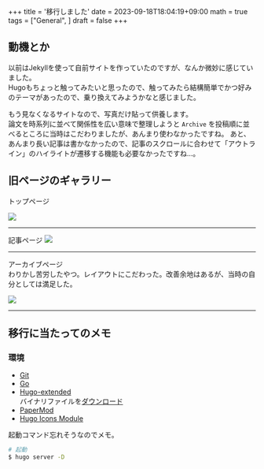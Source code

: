 +++
title = '移行しました'
date = 2023-09-18T18:04:19+09:00
math = true
tags = ["General", ]
draft = false
+++

## 動機とか

以前はJekyllを使って自前サイトを作っていたのですが、なんか微妙に感じていました。<br>
Hugoもちょっと触ってみたいと思ったので、触ってみたら結構簡単でかつ好みのテーマがあったので、乗り換えてみようかなと感じました。

もう見なくなるサイトなので、写真だけ貼って供養します。<br>
論文を時系列に並べて関係性を広い意味で整理しようと `Archive` を投稿順に並べるところに当時はこだわりましたが、あんまり使わなかったですね。
あと、あんまり長い記事は書かなかったので、記事のスクロールに合わせて「アウトライン」のハイライトが遷移する機能も必要なかったですね...。

## 旧ページのギャラリー

トップページ

![](image.png)

---
記事ページ
![](image-3.png)

---

アーカイブページ<br>
わりかし苦労したやつ。レイアウトにこだわった。改善余地はあるが、当時の自分としては満足した。

![](image-1.png)

---

## 移行に当たってのメモ

### 環境

- [Git](https://git-scm.com/download/linux)
- [Go](https://go.dev/doc/install)
- [Hugo-extended](https://gohugo.io/installation/linux/)<br>
    バイナリファイルを[ダウンロード](https://github.com/gohugoio/hugo/releases)
- [PaperMod](https://adityatelange.github.io/hugo-PaperMod/)
- [Hugo Icons Module](https://icons.hugomods.com/en/)

起動コマンド忘れそうなのでメモ。

```bash
# 起動
$ hugo server -D
```

